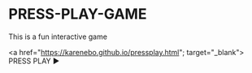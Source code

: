 # PRESS-PLAY-GAME
This is a fun interactive game 

 <a href="https://karenebo.github.io/pressplay.html"; target="_blank"> PRESS PLAY ▶ </a>  
